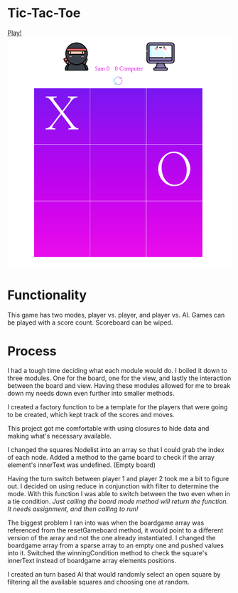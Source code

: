 # Tic-Tac-Toe

[Play!](https://threehundo.github.io/tic-tac-toe/)
![Game Preview](https://github.com/THREEhundo/tic-tac-toe/blob/master/preview.png)

# Functionality
This game has two modes, player vs. player, and player vs. AI. Games can be played with a score count. Scoreboard can be wiped.

# Process
I had a tough time deciding what each module would do. I boiled it down to three modules. One for the board, one for the view, and lastly the interaction between the board and view. Having these modules allowed for me to break down my needs down even further into smaller methods.

I created a factory function to be a template for the players that were going to be created, which kept track of the scores and moves.

This project got me comfortable with using closures to hide data and making what's necessary available.

I changed the squares Nodelist into an array so that I could grab the index of each node.
Added a method to the game board to check if the array element's innerText was undefined. (Empty board)

Having the turn switch between player 1 and player 2 took me a bit to figure out. I decided on using reduce in conjunction with filter to determine the mode. With this function I was able to switch between the two even when in a tie condition.
  *Just calling the board mode method will return the function. It needs assignment, and then calling to run!*

The biggest problem I ran into was when the boardgame array was referenced from the resetGameboard method, it would point to a different version of the array and not the one already instantiated. I changed the boardgame array from a sparse array to an empty one and pushed values into it. Switched the winningCondition method to check the square's innerText instead of boardgame array elements positions.

I created an turn based AI that would randomly select an open square by filtering all the available squares and choosing one at random.
